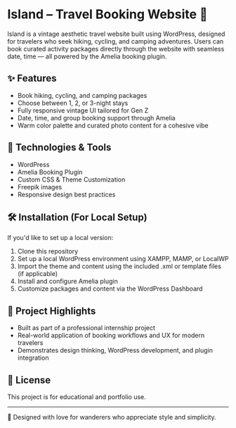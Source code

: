 # Island – Travel Booking Website 🌿

Island is a vintage aesthetic travel website built using WordPress, designed for travelers who seek hiking, cycling, and camping adventures. Users can book curated activity packages directly through the website with seamless date, time — all powered by the Amelia booking plugin.

## ✨ Features

- Book hiking, cycling, and camping packages
- Choose between 1, 2, or 3-night stays
- Fully responsive vintage UI tailored for Gen Z
- Date, time, and group booking support through Amelia
- Warm color palette and curated photo content for a cohesive vibe

## 🧰 Technologies & Tools

- WordPress
- Amelia Booking Plugin
- Custom CSS & Theme Customization
- Freepik images 
- Responsive design best practices

## 🛠️ Installation (For Local Setup)

If you'd like to set up a local version:

1. Clone this repository
2. Set up a local WordPress environment using XAMPP, MAMP, or LocalWP
3. Import the theme and content using the included .xml or template files (if applicable)
4. Install and configure Amelia plugin
5. Customize packages and content via the WordPress Dashboard

## 📌 Project Highlights

- Built as part of a professional internship project
- Real-world application of booking workflows and UX for modern travelers
- Demonstrates design thinking, WordPress development, and plugin integration

## 📄 License

This project is for educational and portfolio use.

---

🧳 Designed with love for wanderers who appreciate style and simplicity.
